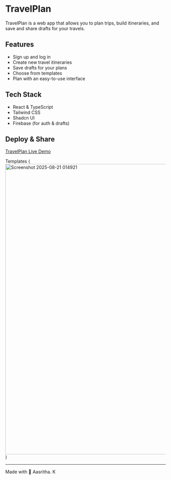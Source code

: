 
# TravelPlan

TravelPlan is a web app that allows you to plan trips, build itineraries, and save and share drafts for your travels.

## Features

- Sign up and log in
- Create new travel itineraries
- Save drafts for your plans
- Choose from templates
- Plan with an easy-to-use interface

## Tech Stack

- React & TypeScript
- Tailwind CSS
- Shadcn UI
- Firebase (for auth & drafts)

## Deploy & Share

[TravelPlan Live Demo](https://travel-plan-theta-one.vercel.app/)

Templates
(<img width="1322" height="910" alt="Screenshot 2025-08-21 014921" src="https://github.com/user-attachments/assets/de46bfe5-64e9-4a82-a84c-a97e160ad167" />
)


---

Made with 💙 Aasritha. K
